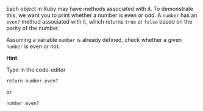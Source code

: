 Each object in Ruby may have methods associated with it. To demonstrate this, we want you to print whether a number is even or odd. A `number` has an `even?` method associated with it, which returns `true` or `false` based on the parity of the number.

Assuming a variable `number` is already defined, check whether a given `number` is even or not.

**Hint**

Type in the code-editor

```
return number.even?

```

or

```
number.even?

```
